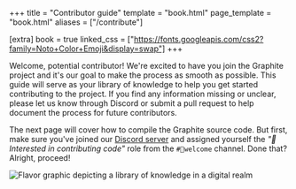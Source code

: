 +++
title = "Contributor guide"
template = "book.html"
page_template = "book.html"
aliases = ["/contribute"]

[extra]
book = true
linked_css = ["https://fonts.googleapis.com/css2?family=Noto+Color+Emoji&display=swap"]
+++

Welcome, potential contributor! We're excited to have you join the Graphite project and it's our goal to make the process as smooth as possible. This guide will serve as your library of knowledge to help you get started contributing to the project. If you find any information missing or unclear, please let us know through Discord or submit a pull request to help document the process for future contributors.

The next page will cover how to compile the Graphite source code. But first, make sure you've joined our [Discord server](https://discord.graphite.rs) and assigned yourself the *"<span class="emoji">🤖</span> Interested in contributing code"* role from the `#🙂welcome` channel. Done that? Alright, proceed!

<p>
<img src="https://static.graphite.rs/content/volunteer/code-contributions.avif" onerror="this.onerror = null; this.src = this.src.replace('.avif', '.jpg')" alt="Flavor graphic depicting a library of knowledge in a digital realm" />
</p>
